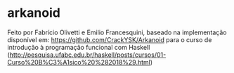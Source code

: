 # arkanoid



Feito por Fabrício Olivetti e Emilio Francesquini, baseado na
implementação disponível em: https://github.com/CrackYSK/Arkanoid para
o curso de introdução à programação funcional com Haskell
(http://pesquisa.ufabc.edu.br/haskell/posts/cursos/01-Curso%20B%C3%A1sico%20%282018%29.html)
